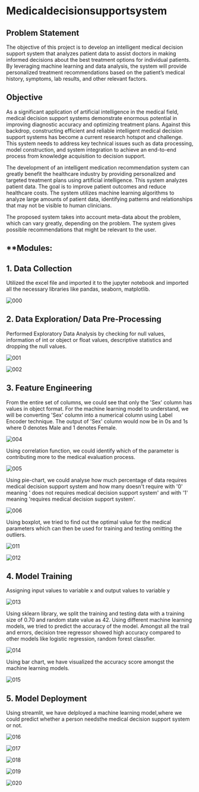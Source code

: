 # Medicaldecisionsupportsystem
## **Problem Statement**

The objective of this project is to develop an intelligent medical decision support system that analyzes patient data to assist doctors in making informed decisions about the best treatment options for individual patients. By leveraging machine learning and data analysis, the system will provide personalized treatment recommendations based on the patient’s medical history, symptoms, lab results, and other relevant factors.

## **Objective**

As a significant application of artificial intelligence in the medical field, medical decision support systems demonstrate enormous potential in improving diagnostic accuracy and optimizing treatment plans. Against this backdrop, constructing efficient and reliable intelligent medical decision support systems has become a current research hotspot and challenge. This system needs to address key technical issues such as data processing, model construction, and system integration to achieve an end-to-end process from knowledge acquisition to decision support.

The development of an intelligent medication recommendation system can greatly benefit the healthcare industry by providing personalized and targeted treatment plans using artificial intelligence. This system analyzes patient data. The goal is to improve patient outcomes and reduce healthcare costs. The system utilizes machine learning algorithms to analyze large amounts of patient data, identifying patterns and relationships that may not be visible to human clinicians.

The proposed system takes into account meta-data about the problem, which can vary greatly, depending on the problem. The system gives possible recommendations that might be relevant to the user.

## ****Modules:**

## **1. Data Collection**

Utilized the excel file and imported it to the jupyter notebook and imported all the necessary libraries like pandas, seaborn, matplotlib.

![000](https://github.com/user-attachments/assets/0fab91af-ba82-4a75-86be-ea9809674ec7)


## **2. Data Exploration/ Data Pre-Processing**
Performed Exploratory Data Analysis by checking for null values, information of int or object or float values, descriptive statistics and dropping the null values.

![001](https://github.com/user-attachments/assets/4e057fe1-86a8-44e4-952e-15b735e9fedd)

![002](https://github.com/user-attachments/assets/825fac77-5359-42b4-abd1-7ed22e52e003)


## **3. Feature Engineering**
From the entire set of columns, we could see that only the 'Sex' column has values in object format. For the machine learning model to understand, we will be converting 'Sex' column into a numerical column using Label Encoder technique. The output of 'Sex' column would now be in 0s and 1s where 0 denotes Male and 1 denotes Female.

![004](https://github.com/user-attachments/assets/b97b4a77-c048-4c32-9d6a-8cda3d834ef5)


Using correlation function, we could identify which of the parameter is contributing more to the medical evaluation process.

![005](https://github.com/user-attachments/assets/c582f211-2adf-4869-a409-5f529260bec7)

Using pie-chart, we could analyse how much percentage of data requires medical decision support system and how many doesn't require with '0' meaning ' does not requires medical decision support system' and with '1' meaning 'requires medical decision support system'. 

![006](https://github.com/user-attachments/assets/5ccc2358-54c1-4b9e-84a1-223f488e943b)

Using boxplot, we tried to find out the optimal value for the medical parameters which can then be used for training and testing omitting the outliers.

![011](https://github.com/user-attachments/assets/59e4aa9a-e20e-4c8a-bca6-efe1d18f6984)

![012](https://github.com/user-attachments/assets/87152da2-c73d-4aea-a44b-0ca0f15b2a86)

## **4. Model Training**
Assigning input values to variable x and output values to variable y

![013](https://github.com/user-attachments/assets/5e4b915d-3599-46b1-be4a-83ce5d4fdd71)

Using sklearn library, we split the training and testing data with a training size of 0.70 and random state value as 42.
Using different machine learning models, we tried to predict the accuracy of the model. Amongst all the trail and errors, decision tree regressor showed high accuracy compared to other models like logistic regression, random forest classfier.

![014](https://github.com/user-attachments/assets/c6d4344e-a12f-40a2-8f87-c7c0632a7c3e)

Using bar chart, we have visualized the accuracy score amongst the machine learning models.

![015](https://github.com/user-attachments/assets/0c39b774-56f9-4355-8888-e8147bad90cc)

## **5. Model Deployment**
Using streamlit, we have delployed a machine learning model,where we could predict whether a person needsthe medical decision support system or not.

![016](https://github.com/user-attachments/assets/8f16d7ba-bba6-4530-a0e4-49c0b8b607b0)

![017](https://github.com/user-attachments/assets/a6d4bd7c-891d-4fff-891f-8f314b18f2c8)

![018](https://github.com/user-attachments/assets/021d17ab-9023-4c43-9cdf-6ac466468c0f)

![019](https://github.com/user-attachments/assets/ea32c126-ad78-4536-9708-43c8133ea624)

![020](https://github.com/user-attachments/assets/269f5682-05ac-43c4-bd10-ce1beef9b343)


